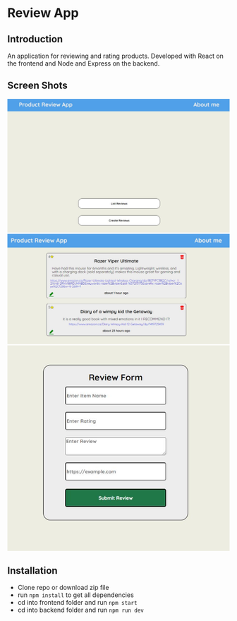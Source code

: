 # Review App

## Introduction

An application for reviewing and rating products.
Developed with React on the frontend and Node and Express on the backend.

## Screen Shots

![App screen shot 1](frontend/src/assets/review-app-screen-shot1.JPG)
![App screen shot 2](frontend/src/assets/review-app-screen-shot2.JPG)
![App screen shot 3](frontend/src/assets/review-app-screen-shot3.JPG)

## Installation

- Clone repo or download zip file
- run `npm install` to get all dependencies
- cd into frontend folder and run `npm start`
- cd into backend folder and run `npm run dev`
